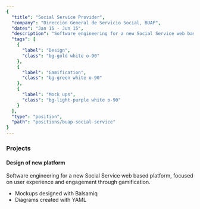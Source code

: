```yaml
---
{
  "title": "Social Service Provider",
  "company": "Dirección General de Servicio Social, BUAP",
  "dates": "Jan 15 - Jun 15",
  "description": "Software engineering for a new Social Service web based platform, focused on user experience and engagement through gamification.",
  "tags": [
    {
      "label": "Design",
      "class": "bg-gold white o-90"
    },
    {
      "label": "Gamification",
      "class": "bg-green white o-90"
    },
    {
      "label": "Mock ups",
      "class": "bg-light-purple white o-90"
    }
  ],
  "type": "position",
  "path": "positions/buap-social-service"
}
---
```


<h3>Projects</h3>

<h4>Design of new platform</h4>
<p>
  Software engineering for a new Social Service web based platform, focused on user experience and engagement through gamification.
</p>

- Mockups designed with Balsamiq
- Diagrams created with YAML
